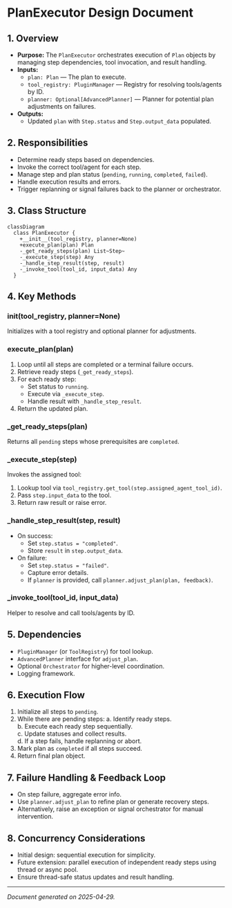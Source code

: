 # PlanExecutor Design Document

## 1. Overview
- **Purpose:** The `PlanExecutor` orchestrates execution of `Plan` objects by managing step dependencies, tool invocation, and result handling.
- **Inputs:** 
  - `plan: Plan` — The plan to execute.
  - `tool_registry: PluginManager` — Registry for resolving tools/agents by ID.
  - `planner: Optional[AdvancedPlanner]` — Planner for potential plan adjustments on failures.
- **Outputs:**
  - Updated `plan` with `Step.status` and `Step.output_data` populated.

## 2. Responsibilities
- Determine ready steps based on dependencies.
- Invoke the correct tool/agent for each step.
- Manage step and plan status (`pending`, `running`, `completed`, `failed`).
- Handle execution results and errors.
- Trigger replanning or signal failures back to the planner or orchestrator.

## 3. Class Structure
```mermaid
classDiagram
  class PlanExecutor {
    +__init__(tool_registry, planner=None)
    +execute_plan(plan) Plan
    -_get_ready_steps(plan) List~Step~
    -_execute_step(step) Any
    -_handle_step_result(step, result)
    -_invoke_tool(tool_id, input_data) Any
  }
```

## 4. Key Methods
### __init__(tool_registry, planner=None)
Initializes with a tool registry and optional planner for adjustments.

### execute_plan(plan)
1. Loop until all steps are completed or a terminal failure occurs.  
2. Retrieve ready steps (`_get_ready_steps`).  
3. For each ready step:
   - Set status to `running`.  
   - Execute via `_execute_step`.  
   - Handle result with `_handle_step_result`.  
4. Return the updated plan.

### _get_ready_steps(plan)
Returns all `pending` steps whose prerequisites are `completed`.

### _execute_step(step)
Invokes the assigned tool:
1. Lookup tool via `tool_registry.get_tool(step.assigned_agent_tool_id)`.  
2. Pass `step.input_data` to the tool.  
3. Return raw result or raise error.

### _handle_step_result(step, result)
- On success: 
  - Set `step.status = "completed"`.  
  - Store `result` in `step.output_data`.  
- On failure:
  - Set `step.status = "failed"`.  
  - Capture error details.  
  - If `planner` is provided, call `planner.adjust_plan(plan, feedback)`.

### _invoke_tool(tool_id, input_data)
Helper to resolve and call tools/agents by ID.

## 5. Dependencies
- `PluginManager` (or `ToolRegistry`) for tool lookup.
- `AdvancedPlanner` interface for `adjust_plan`.
- Optional `Orchestrator` for higher-level coordination.
- Logging framework.

## 6. Execution Flow
1. Initialize all steps to `pending`.  
2. While there are pending steps:
   a. Identify ready steps.  
   b. Execute each ready step sequentially.  
   c. Update statuses and collect results.  
   d. If a step fails, handle replanning or abort.  
3. Mark plan as `completed` if all steps succeed.  
4. Return final plan object.

## 7. Failure Handling & Feedback Loop
- On step failure, aggregate error info.  
- Use `planner.adjust_plan` to refine plan or generate recovery steps.  
- Alternatively, raise an exception or signal orchestrator for manual intervention.

## 8. Concurrency Considerations
- Initial design: sequential execution for simplicity.  
- Future extension: parallel execution of independent ready steps using thread or async pool.  
- Ensure thread-safe status updates and result handling.

---
_Document generated on 2025-04-29._